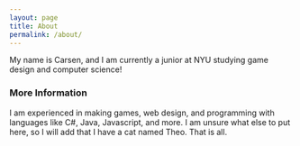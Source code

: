```yaml
---
layout: page
title: About
permalink: /about/
---
```


My name is Carsen, and I am currently a junior at NYU studying game design and computer science! 

### More Information

I am experienced in making games, web design, and programming with languages like C#, Java, Javascript, and more. I am unsure what else to put here, so I will add that I have a cat named Theo. That is all.
